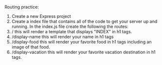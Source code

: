 Routing practice:

1. Create a new Express project
2. Create a index file that contains all of the code to get your server up and running. In the index.js file create the following the routes:
3. / this will render a template that displays "INDEX" in h1 tags.
4. /display-name this will render your name in h1 tags
5. /display-food this will render your favorite food in h1 tags including an image of that food.
6. /display-vacation this will render your favorite vacation destination in h1 tags.
